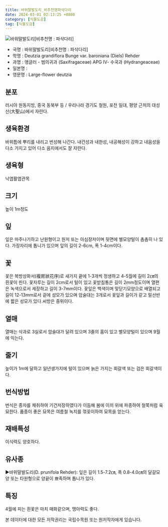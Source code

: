 ```yaml
---
title: 바위말발도리_비추천명파삭다리
date: 2024-03-01 02:13:25 +0800
category: [식물도감]
tag: [식물도감]
---
```




![바위말발도리[비추천명 : 파삭다리]](/fileUpload/plants/basic/Saxifragaceae/Deutzia/16509/16509_2_th2.JPG)
- 국명 : 바위말발도리[비추천명 : 파삭다리]
- 학명 : Deutzia grandiflora Bunge var. baroniana (Diels) Rehder
- 과명 : 앵글러 - 범의귀과 (Saxifragaceae) APG Ⅳ- 수국과 (Hydrangeaceae)
- 일본명 : 
- 영문명 : Large-flower deutzia


## 분포
러시아 원동지방, 중국 동북부 등 / 우리나라 경기도 철원, 포천 일대, 평양 근처의 대성산(大聖山)에서 자란다.
## 생육환경
바위틈에 뿌리를 내리고 번성해 나간다. 내건성과 내한성, 내공해성이 강하고 내음성을 다소 가지고 있어 다소 음지에서도 잘 자란다.
## 생육형
낙엽활엽관목
## 크기
높이 1m정도
## 잎
잎은 마주나기하고 난원형이고 원저 또는 아심장저이며 뒷면에 별모양털이 촘촘히 나 있다. 가장자리에 톱니가 있으며 잎의 길이 2-6cm, 폭 1-4cm이다.
## 꽃
꽃은 복방상화서(複房狀花序)로 새가지 끝에 1-3개씩 정생하고 4-5월에 길이 2㎝의 흰꽃이 핀다. 꽃자루는 길이 2cm로서 털이 있고 꽃받침통은 길이 2mm정도이며 열편은 녹색으로서 세장하고 길이 3-7mm이다. 꽃잎은 백색이며 맞닫기모양으로 배열되고 길이 12-13mm로서 겉에 성모가 있으며 암술대는 3개로서 꽃잎과 길이가 같고 밀선반에 짧은 성모가 있다.씨방은 중위이다.
## 열매
열매는 삭과로 3실로서 암술대가 달려 있으며 3줄의 홈이 있고 별모양털이 있으며 9월에 익는다.
## 줄기
높이가 1m에 달하고 일년생가지에 털이 있으며 늙은 가지는 회갈색 또는 검은 회갈색이다.
## 번식방법
번식은 종자를 채취하여 기건저장하였다가 이듬해 봄에 이끼 위에 파종하여 철쭉처럼 육묘한다. 품종이 좋은 묘목은 여름철 녹지를 꺾꽂이하여 묘목을 얻는다.
## 재배특성
이식력도 양호하다.
## 유사종
▶바위말발도리(D. prunifola Rehder): 잎은 길이 1.5-7.2㎝, 폭 0.8-4.0㎝의 달걀모양 또는 타원형으로 양끝이 뾰족하며 톱니가 있다.
## 특징
4월에 피는 흰꽃은 마치 매화같으며, 맹아력도 좋다.






본 데이터에 대한 모든 저작권리는 국립수목원 또는 원저작자에게 있습니다.
